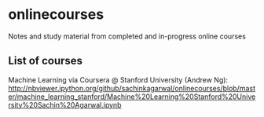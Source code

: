 # onlinecourses
Notes and study material from completed and in-progress online courses

## List of courses

Machine Learning via Coursera @ Stanford University (Andrew Ng): http://nbviewer.ipython.org/github/sachinkagarwal/onlinecourses/blob/master/machine_learning_stanford/Machine%20Learning%20Stanford%20University%20Sachin%20Agarwal.ipynb
